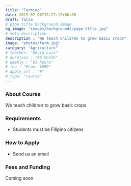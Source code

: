 ```yaml
---
title: "Farming"
date: 2019-07-06T15:27:17+06:00
draft: false
# page title background image
bg_image: "images/backgrounds/page-title.jpg"
# meta description
description : "We teach children to grow basic crops"
image: "photos/farm.jpg"
category: "Agriculture"
# teacher: "Devid Luis"
# duration : "06 Month"
# weekly : "03 hours"
# fee : "From: $699"
# apply_url : "#"
# type: "course"
---
```



### About Course

We teach children to grow basic crops

### Requirements

* Students must be Filipino citizens


### How to Apply

* Send us an email


### Fees and Funding

Coming soon

